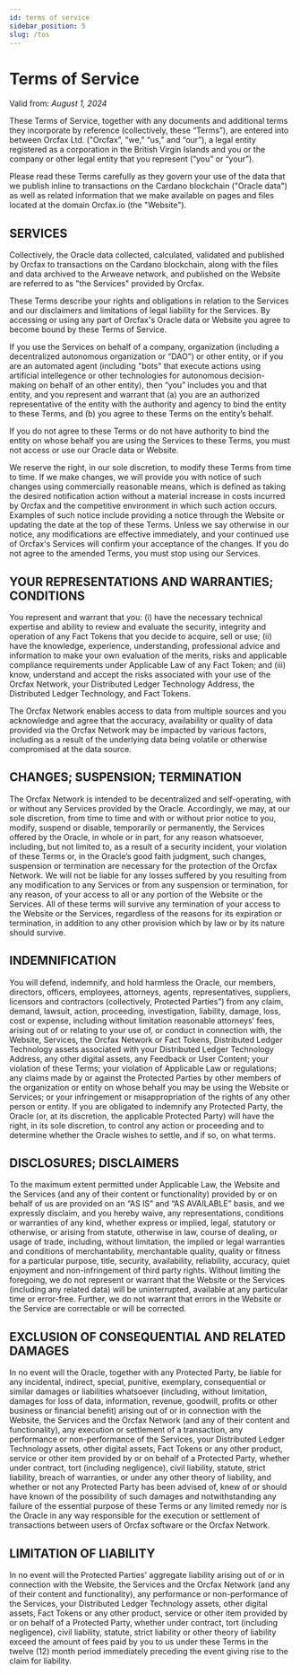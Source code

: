 ```yaml
---
id: terms of service
sidebar_position: 5
slug: /tos
---
```


# Terms of Service

<!-- markdownlint-disable MD036 -->
<!-- To be linked to from `"tos":` -->

Valid from: *August 1, 2024*

<!-- markdownlint-restore -->

These Terms of Service, together with any documents and additional terms they
incorporate by reference (collectively, these “Terms”), are entered into between
Orcfax Ltd. ("Orcfax”, “we,” “us,” and “our”), a legal entity registered as a
corporation in the British Virgin Islands and you or the company or
other legal entity that you represent (“you” or “your”).

Please read these Terms carefully as they govern your use of the data that
we publish inline to transactions on the Cardano blockchain ("Oracle data")
as well as related information that we make available on pages and files
located at the domain Orcfax.io (the "Website").

## SERVICES
Collectively, the Oracle data collected, calculated, validated and published
by Orcfax to transactions on the Cardano blockchain, along with the files and
data archived to the Arweave network, and published on the Website are referred
to as "the Services" provided by Orcfax. 

These Terms describe your rights and obligations in relation to the Services and
our disclaimers and limitations of legal liability for the Services. By accessing
or using any part of Orcfax's Oracle data or Website you agree to become bound by
these Terms of Service.

If you use the Services on behalf of a company, organization (including a
decentralized autonomous organization or “DAO”) or other entity, or if you
are an automated agent (including "bots" that execute actions using artificial
intellegence or other technologies for autonomous decision-making on behalf of
an other entity), then “you” includes you and that entity, and you represent and
warrant that (a) you are an authorized representative of the entity with the
authority and agency to bind the entity to these Terms, and (b) you agree to these
Terms on the entity’s behalf.

If you do not agree to these Terms or do not have authority to bind the entity
on whose behalf you are using the Services to these Terms, you must not access or
use our Oracle data or Website.

We reserve the right, in our sole discretion, to modify these Terms from time to
time. If we make changes, we will provide you with notice of such changes using
commercially reasonable means, which is defined as taking the desired notification
action without a material increase in costs incurred by Orcfax and the competitive
environment in which such action occurs. Examples of such notice include providing
a notice through the Website or updating the date at the top of these Terms. Unless
we say otherwise in our notice, any modifications are effective immediately, and your
continued use of Orcfax's Services will confirm your acceptance of the changes. 
If you do not agree to the amended Terms, you must stop using our Services.

## YOUR REPRESENTATIONS AND WARRANTIES; CONDITIONS

You represent and warrant that you: (i) have the necessary technical expertise
and ability to review and evaluate the security, integrity and operation of any
Fact Tokens that you decide to acquire, sell or use; (ii) have the knowledge,
experience, understanding, professional advice and information to make your own
evaluation of the merits, risks and applicable compliance requirements under
Applicable Law of any Fact Token; and (iii) know, understand and accept the
risks associated with your use of the Orcfax Network, your Distributed Ledger
Technology Address, the Distributed Ledger Technology, and Fact Tokens.

The Orcfax Network enables access to data from multiple sources and you
acknowledge and agree that the accuracy, availability or quality of data
provided via the Orcfax Network may be impacted by various factors, including as
a result of the underlying data being volatile or otherwise compromised at the
data source.

## CHANGES; SUSPENSION; TERMINATION

The Orcfax Network is intended to be decentralized and self-operating, with or
without any Services provided by the Oracle. Accordingly, we may, at our sole
discretion, from time to time and with or without prior notice to you, modify,
suspend or disable, temporarily or permanently, the Services offered by the
Oracle, in whole or in part, for any reason whatsoever, including, but not
limited to, as a result of a security incident, your violation of these Terms
or, in the Oracle’s good faith judgment, such changes, suspension or termination
are necessary for the protection of the Orcfax Network. We will not be liable
for any losses suffered by you resulting from any modification to any Services
or from any suspension or termination, for any reason, of your access to all or
any portion of the Website or the Services. All of these terms will survive any
termination of your access to the Website or the Services, regardless of the
reasons for its expiration or termination, in addition to any other provision
which by law or by its nature should survive.

## INDEMNIFICATION

You will defend, indemnify, and hold harmless the Oracle, our members,
directors, officers, employees, attorneys, agents, representatives, suppliers,
licensors and contractors (collectively, Protected Parties”) from any claim,
demand, lawsuit, action, proceeding, investigation, liability, damage, loss,
cost or expense, including without limitation reasonable attorneys’ fees,
arising out of or relating to your use of, or conduct in connection with, the
Website, Services, the Orcfax Network or Fact Tokens, Distributed Ledger
Technology assets associated with your Distributed Ledger Technology Address,
any other digital assets, any Feedback or User Content; your violation of these
Terms; your violation of Applicable Law or regulations; any claims made by or
against the Protected Parties by other members of the organization or entity on
whose behalf you may be using the Website or Services; or your infringement or
misappropriation of the rights of any other person or entity. If you are
obligated to indemnify any Protected Party, the Oracle (or, at its discretion,
the applicable Protected Party) will have the right, in its sole discretion, to
control any action or proceeding and to determine whether the Oracle wishes to
settle, and if so, on what terms.

## DISCLOSURES; DISCLAIMERS

To the maximum extent permitted under Applicable Law, the Website and the
Services (and any of their content or functionality) provided by or on behalf of
us are provided on an “AS IS” and “AS AVAILABLE” basis, and we expressly
disclaim, and you hereby waive, any representations, conditions or warranties of
any kind, whether express or implied, legal, statutory or otherwise, or arising
from statute, otherwise in law, course of dealing, or usage of trade, including,
without limitation, the implied or legal warranties and conditions of
merchantability, merchantable quality, quality or fitness for a particular
purpose, title, security, availability, reliability, accuracy, quiet enjoyment
and non-infringement of third party rights. Without limiting the foregoing, we
do not represent or warrant that the Website or the Services
(including any related data) will be uninterrupted, available at any particular
time or error-free. Further, we do not warrant that errors in the Website or the
Service are correctable or will be corrected.

## EXCLUSION OF CONSEQUENTIAL AND RELATED DAMAGES

In no event will the Oracle, together with any Protected Party, be liable for
any incidental, indirect, special, punitive, exemplary, consequential or similar
damages or liabilities whatsoever (including, without limitation, damages for
loss of data, information, revenue, goodwill, profits or other business or
financial benefit) arising out of or in connection with the Website, the
Services and the Orcfax Network (and any of their content and functionality),
any execution or settlement of a transaction, any performance or non-performance
of the Services, your Distributed Ledger Technology assets, other digital
assets, Fact Tokens or any other product, service or other item provided by or
on behalf of a Protected Party, whether under contract, tort
(including negligence), civil liability, statute, strict liability, breach of
warranties, or under any other theory of liability, and whether or not any
Protected Party has been advised of, knew of or should have known of the
possibility of such damages and notwithstanding any failure of the essential
purpose of these Terms or any limited remedy nor is the Oracle in any way
responsible for the execution or settlement of transactions between users of
Orcfax software or the Orcfax Network.

## LIMITATION OF LIABILITY

In no event will the Protected Parties' aggregate liability arising out of or in
connection with the Website, the Services and the Orcfax Network
(and any of their content and functionality), any performance or non-performance
of the Services, your Distributed Ledger Technology assets, other
digital assets, Fact Tokens or any other product, service or other item provided
by or on behalf of a Protected Party, whether under contract, tort
(including negligence), civil liability, statute, strict liability or other
theory of liability exceed the amount of fees paid by you to us under these
Terms in the twelve (12) month period immediately preceding the event giving
rise to the claim for liability.
